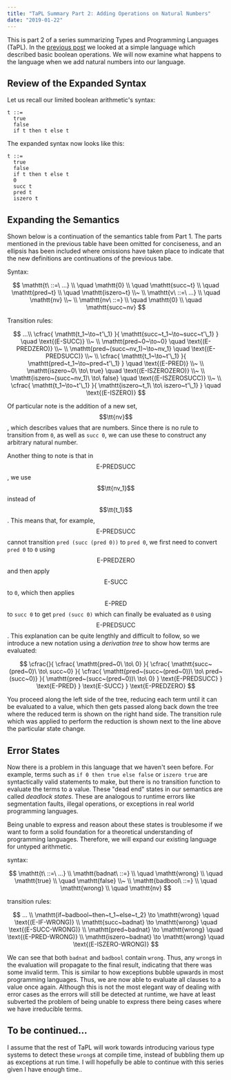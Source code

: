 ```yaml
---
title: "TaPL Summary Part 2: Adding Operations on Natural Numbers"
date: "2019-01-22"
---
```


This is part 2 of a series summarizing Types and Programming Languages (TaPL). In the [previous post](/blog/untyped1) we looked at a simple language which described basic boolean operations. We will now examine what happens to the language when we add natural numbers into our language.

## Review of the Expanded Syntax

Let us recall our limited boolean arithmetic's syntax:

```
t ::=
  true
  false
  if t then t else t
```

The expanded syntax now looks like this:

```
t ::=
  true
  false
  if t then t else t
  0
  succ t
  pred t
  iszero t
```

## Expanding the Semantics

Shown below is a continuation of the semantics table from Part 1. The parts mentioned in the previous table have been omitted for conciseness, and an ellipsis has been included where omissions have taken place to indicate that the new definitions are continuations of the previous tabe.

Syntax:

$$
\mathtt{t\ ::=\ ...}
\\ \quad \mathtt{0}
\\ \quad \mathtt{succ~t}
\\ \quad \mathtt{pred~t}
\\ \quad \mathtt{iszero~t}
\\~
\\ \mathtt{v\ ::=\ ...}
\\ \quad \mathtt{nv}
\\~
\\ \mathtt{nv\ ::=}
\\ \quad \mathtt{0}
\\ \quad \mathtt{succ~nv}
$$

Transition rules:

$$
...\\
\cfrac{
\mathtt{t_1~\to~t'\_1}
}{
\mathtt{succ~t_1~\to~succ~t'\_1}
} \quad \text{(E-SUCC)}
\\~
\\ \mathtt{pred~0~\to~0} \quad \text{(E-PREDZERO)}
\\~
\\ \mathtt{pred~(succ~nv_1)~\to~nv_1} \quad \text{(E-PREDSUCC)}
\\~
\\ \cfrac{
\mathtt{t_1~\to~t'\_1}
}{
\mathtt{pred~t_1~\to~pred~t'\_1}
} \quad \text{(E-PRED)}
\\~
\\ \mathtt{iszero~0\ \to\ true} \quad \text{(E-ISZEROZERO)}
\\~
\\ \mathtt{iszero~(succ~nv_1)\ \to\ false} \quad \text{(E-ISZEROSUCC)}
\\~
\\ \cfrac{
\mathtt{t_1~\to~t'\_1}
}{
\mathtt{iszero~t_1\ \to\ iszero~t'\_1}
} \quad \text{(E-ISZERO)}
$$

Of particular note is the addition of a new set, $$\tt{nv}$$, which describes values that are numbers.
Since there is no rule to transition from `0`, as well as `succ 0`, we can use these to construct any arbitrary natural number.

Another thing to note is that in $$\text{E-PREDSUCC}$$, we use $$\tt{nv_1}$$ instead of $$\tt{t_1}$$. This means that, for example, $$\text{E-PREDSUCC}$$ cannot transition `pred (succ (pred 0))` to `pred 0`, we first need to convert `pred 0` to `0` using $$\text{E-PREDZERO}$$ and then apply $$\text{E-SUCC}$$ to `0`, which then applies $$\text{E-PRED}$$ to `succ 0` to get `pred (succ 0)` which can finally be evaluated as `0` using $$\text{E-PREDSUCC}$$. This explanation can be quite lengthly and difficult to follow, so we introduce a new notation using a _derivation tree_ to show how terms are evaluated:

$$
\cfrac{}{
\cfrac{
\mathtt{pred~0\ \to\ 0}
}{
\cfrac{
\mathtt{succ~(pred~0)\ \to\ succ~0}
}{
\cfrac{
\mathtt{pred~(succ~(pred~0))\ \to\ pred~(succ~0)}
}{
\mathtt{pred~(succ~(pred~0))\ \to\ 0}
} \text{E-PREDSUCC}
} \text{E-PRED}
} \text{E-SUCC}
} \text{E-PREDZERO}
$$

You proceed along the left side of the tree, reducing each term until it can be evaluated to a value, which then gets passed along back down the tree where the reduced term is shown on the right hand side. The transition rule which was applied to perform the reduction is shown next to the line above the particular state change.

## Error States

Now there is a problem in this language that we haven't seen before. For example, terms such as `if 0 then true else false` or `iszero true` are syntactically valid statements to make, but there is no transition function to evaluate the terms to a value. These "dead end" states in our semantics are called _deadlock states_. These are analogous to runtime errors like segmentation faults, illegal operations, or exceptions in real world programming languages.

Being unable to express and reason about these states is troublesome if we want to form a solid foundation for a theoretical understanding of programming languages. Therefore, we will expand our existing language for untyped arithmetic.

syntax:

$$
\mathtt{t\ ::=\ ...}
\\ \mathtt{badnat\ ::=}
\\ \quad \mathtt{wrong}
\\ \quad \mathtt{true}
\\ \quad \mathtt{false}
\\~
\\ \mathtt{badbool\ ::=}
\\ \quad \mathtt{wrong}
\\ \quad \mathtt{nv}
$$

transition rules:

$$
...
\\ \mathtt{if~badbool~then~t_1~else~t_2} \to \mathtt{wrong} \quad \text{(E-IF-WRONG)}
\\ \mathtt{succ~badnat} \to \mathtt{wrong} \quad \text{(E-SUCC-WRONG)}
\\ \mathtt{pred~badnat} \to \mathtt{wrong} \quad \text{(E-PRED-WRONG)}
\\ \mathtt{iszero~badnat} \to \mathtt{wrong} \quad \text{(E-ISZERO-WRONG)}
$$

We can see that both `badnat` and `badbool` contain `wrong`. Thus, any `wrong`s in the evaluation will propagate to the final result, indicating that there was some invalid term. This is similar to how exceptions bubble upwards in most programming languages. Thus, we are now able to evaluate all clauses to a value once again. Although this is not the most elegant way of dealing with error cases as the errors will still be detected at runtime, we have at least subverted the problem of being unable to express there being cases where we have irreducible terms.

## To be continued...

I assume that the rest of TaPL will work towards introducing various type systems to detect these `wrong`s at compile time, instead of bubbling them up as exceptions at run time. I will hopefully be able to continue with this series given I have enough time..
